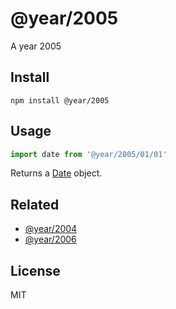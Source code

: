 # @year/2005

A year 2005

## Install

~~~
npm install @year/2005
~~~

## Usage

~~~js
import date from '@year/2005/01/01'
~~~

Returns a [Date](https://developer.mozilla.org/en-US/docs/Web/JavaScript/Reference/Global_Objects/Date) object.

## Related

* [@year/2004](https://github.com/antonmedv/year/tree/master/packages/2004)
* [@year/2006](https://github.com/antonmedv/year/tree/master/packages/2006)

## License

MIT
